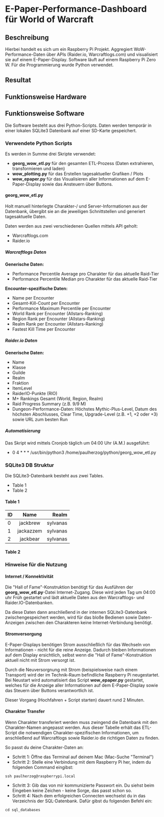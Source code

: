 # E-Paper-Performance-Dashboard für World of Warcraft

## Beschreibung

Hierbei handelt es sich um ein Raspberry Pi Projekt. Aggregiert WoW-Performance-Daten über APIs (Raider.io, Warcraftlogs.com) und visualisiert sie auf einem E-Paper-Display. Software läuft auf einem Raspberry Pi Zero W. Für die Programmierung wurde Python verwendet. 

## Resultat

## Funktionsweise Hardware

## Funktionsweise Software
Die Software besteht aus drei Python-Scripts. Daten werden temporär in einer lokalen SQLite3 Datenbank auf einer SD-Karte gespeichert.

### Verwendete Python Scripts
Es werden in Summe drei Skripte verwendet:
- **georg_wow_etl.py** für den gesamten ETL-Prozess (Daten extrahieren, transformieren und laden)
- **wow_plotting.py** für das Erstellen tagesaktueller Grafiken / Plots
- **wow_epaper.py** für das Visualisieren aller Informationen auf dem E-Paper-Display sowie das Ansteuern über Buttons.

#### georg_wow_etl.py
Holt manuell hinterlegte Charakter-/ und Server-Informationen aus der Datenbank, übergibt sie an die jeweiligen Schnittstellen und generiert tagesaktuelle Daten.

Daten werden aus zwei verschiedenen Quellen mittels API geholt:
- Warcraftlogs.com
- Raider.io

##### Warcraftlogs Daten
**Generische Daten:**
- Performance Percentile Average pro Charakter für das aktuelle Raid-Tier
- Performance Percentile Median pro Charakter für das aktuelle Raid-Tier

**Encounter-spezifische Daten:**
- Name per Encounter
- Gesamt-Kill-Count per Encounter
- Performance Maximum Percentile per Encounter
- World Rank per Encounter (Allstars-Ranking)
- Region Rank per Encounter (Allstars-Ranking)
- Realm Rank per Encounter (Allstars-Ranking)
- Fastest Kill Time per Encounter

##### Raider.io Daten
**Generische Daten:**
- Name
- Klasse
- Guilde
- Realm
- Fraktion
- ItemLevel
- RaiderIO-Punkte (RIO)
- M+ Rankings Gesamt (World, Region, Realm)
- Raid Progress Summary (z.B. 9/9 M)
- Dungeon-Performance-Daten: Höchstes Mythic-Plus-Level, Datum des höchsten Abschlusses, Clear Time, Upgrade-Level (z.B. +1, +2 oder +3) sowie URL zum besten Run

##### Automatisierung
Das Skript wird mittels Cronjob täglich um 04:00 Uhr (A.M.) ausgeführt:
- 0 4 * * * /usr/bin/python3 /home/paulherzog/python/georg_wow_etl.py

 ### SQLite3 DB Struktur
 Die SQLite3-Datenbank besteht aus zwei Tables.

 - Table 1
 - Table 2

 #### Table 1
 | ID  | Name           | Realm  |
| ------------- |:-------------:| -----:|
| 0 | jackbrew | sylvanas |
| 1 | jackazzem      |   sylvanas |
| 2 | jackbear      |    sylvanas |

 #### Table 2


 ### Hinweise für die Nutzung

 #### Internet / Konnektivität
 Die "Hall of Fame"-Konstruktion benötigt für das Ausführen der **georg_wow_etl.py**-Datei Internet-Zugang. Diese wird jeden Tag um 04:00 uhr Früh gestartet und lädt aktuelle Daten aus den Warcraftlogs- und Raider.IO-Datenbanken.

 Da diese Daten dann anschließend in der internen SQLite3-Datenbank zwischengespeichert werden, wird für das bloße Bedienen sowie Daten-Anzeigen zwischen den Charakteren keine Internet-Verbindung benötigt.


 #### Stromversorgung
 E-Paper-Displays benötigen Strom ausschließlich für das Wechseln von Informationen - nicht für die reine Anzeige. Dadurch bleiben Informationen auf dem Display ersichtlich, selbst wenn die "Hall of Fame"-Konstruktion aktuell nicht mit Strom versorgt ist.

 Durch die Neuversorgnung mit Strom (beispielsweise nach einem Transport) wird der im Technik-Raum befindliche Raspberry Pi neugestartet. Bei Neustart wird automatisiert das Script **wow_epaper.py** gestartet, welches für die Anzeige aller Informationen auf dem E-Paper-Display sowie das Steuern über Buttons verantwortlich ist.

 Dieser Vorgang (Hochfahren + Script starten) dauert rund 2 Minuten.


 #### Charakter Transfer
 Wenn Charakter transferiert werden muss zwingend die Datenbank mit den Charakter-Namen angepasst werden. Aus dieser Tabelle erhält das ETL-Script die notwendigen Charakter-spezifischen Informationen, um anschließend auf Warcraftlogs sowie Raider.io die richtigen Daten zu finden.

 So passt du deine Charakter-Daten an:

 - Schritt 1: Öffne das Terminal auf deinem Mac (Mac-Suche "Terminal")
 - Schritt 2: Stelle eine Verbindung mit dem Raspberry Pi her, indem du folgenden Command eingibst:
 
```
ssh paulherzog@raspberrypi.local
```

- Schritt 3: Gib das von mir kommunizierte Passwort ein. Du siehst beim Eingeben keine Zeichen - keine Sorge, das passt schon so.
- Schritt 4: Nach dem erfolgreichen Connecten wechselst du in das Verzeichnis der SQL-Datenbank. Dafür gibst du folgenden Befehl ein:

```
cd sql_databases
```
 
